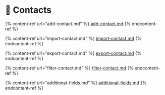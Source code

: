 # 📘 Contacts

{% content-ref url="add-contact.md" %}
[add-contact.md](add-contact.md)
{% endcontent-ref %}

{% content-ref url="import-contact.md" %}
[import-contact.md](import-contact.md)
{% endcontent-ref %}

{% content-ref url="export-contact.md" %}
[export-contact.md](export-contact.md)
{% endcontent-ref %}

{% content-ref url="filter-contact.md" %}
[filter-contact.md](filter-contact.md)
{% endcontent-ref %}

{% content-ref url="additional-fields.md" %}
[additional-fields.md](additional-fields.md)
{% endcontent-ref %}
